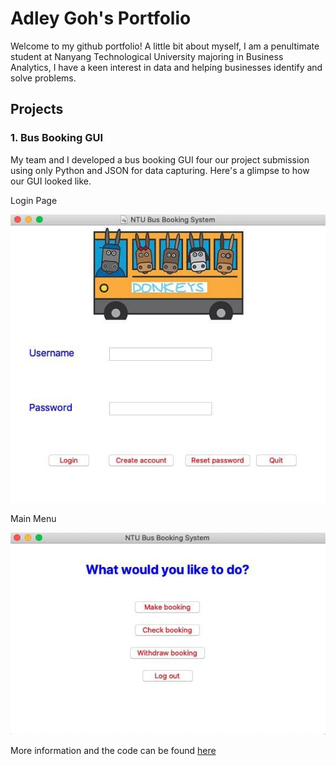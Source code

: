 # Adley Goh's Portfolio

Welcome to my github portfolio! A little bit about myself, I am a penultimate student at Nanyang Technological University majoring in Business Analytics, I have a keen interest in data and helping businesses identify and solve problems. 

## Projects

### 1. Bus Booking GUI 
My team and I developed a bus booking GUI four our project submission using only Python and JSON for data capturing. Here's a glimpse to how our GUI looked like.

Login Page

![main](/images/main.jpg)

Main Menu

![menu](/images/main_menu.jpg)

More information and the code can be found [here](https://github.com/yeldaaa/Bus-Booking-GUI)


